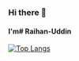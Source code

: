 ### Hi there 👋
#### I'm# Raihan-Uddin

[![Top Langs](https://github-readme-stats.vercel.app/api/top-langs/?username=Rai321han&layout=donut-vertical)](https://github.com/Rai321han/github-readme-stats)

